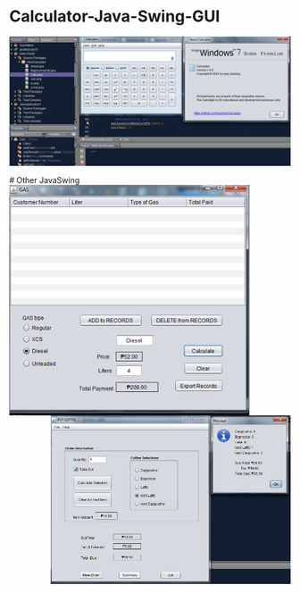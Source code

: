 # Calculator-Java-Swing-GUI

<img src="calculator win7.png" align="center">
<br>
<br>
# Other JavaSwing 
<br>
<img width="430" src="gas.png" align="left"> <img width="430" src="buy Coffee.png" align="right">
<br>
